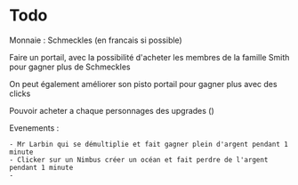 # Todo

Monnaie : Schmeckles (en francais si possible)

Faire un portail, avec la possibilité d'acheter les membres de la famille Smith pour gagner plus de Schmeckles

On peut également améliorer son pisto portail pour gagner plus avec des clicks

Pouvoir acheter a chaque personnages des upgrades ()

Evenements : 

    - Mr Larbin qui se démultiplie et fait gagner plein d'argent pendant 1 minute
    - Clicker sur un Nimbus créer un océan et fait perdre de l'argent pendant 1 minute
    - 